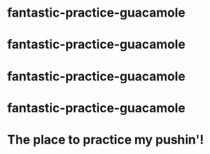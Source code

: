 # fantastic-practice-guacamole
# fantastic-practice-guacamole
# fantastic-practice-guacamole
# fantastic-practice-guacamole

# The place to practice my pushin'!
